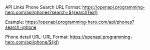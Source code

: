 API Links
Phone Search
URL Format: https://openapi.programming-hero.com/api/phones?search=${searchText}

Example: https://openapi.programming-hero.com/api/phones?search=iphone

Phone detail URL:
URL Format: https://openapi.programming-hero.com/api/phone/${id}
